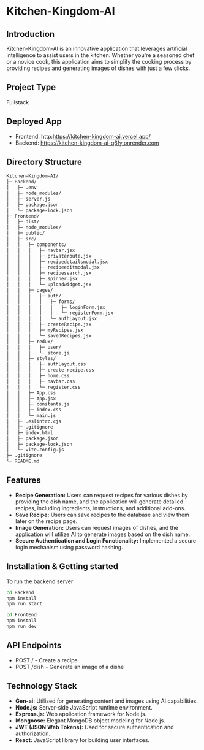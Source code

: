 # Kitchen-Kingdom-AI


## Introduction

Kitchen-Kingdom-AI is an innovative application that leverages artificial intelligence to assist users in the kitchen. Whether you're a seasoned chef or a novice cook, this application aims to simplify the cooking process by providing recipes and generating images of dishes with just a few clicks.

## Project Type
Fullstack

## Deployed App
- Frontend: http:https://kitchen-kingdom-ai.vercel.app/
- Backend: https://kitchen-kingdom-ai-q6fy.onrender.com

## Directory Structure
```bash
Kitchen-Kingdom-AI/
├─ Backend/
│   ├─ .env
│   ├─ node_modules/
│   ├─ server.js
│   ├─ package.json
│   └─ package-lock.json
├─ Frontend/
│   ├─ dist/
│   ├─ node_modules/
│   ├─ public/
│   ├─ src/
│   │   ├─ components/
│   │   │   ├─ navbar.jsx
│   │   │   ├─ privateroute.jsx
│   │   │   ├─ recipedetailsmodal.jsx
│   │   │   ├─ recipeeditmodal.jsx
│   │   │   ├─ recipesearch.jsx
│   │   │   ├─ spinner.jsx
│   │   │   └─ uploadwidget.jsx
│   │   ├─ pages/
│   │   │   ├─ auth/
│   │   │   │   ├─ forms/
│   │   │   │   │   ├─ loginForm.jsx
│   │   │   │   │   └─ registerForm.jsx
│   │   │   │   └─ authLayout.jsx
│   │   │   ├─ createRecipe.jsx
│   │   │   ├─ myRecipes.jsx
│   │   │   └─ savedRecipes.jsx
│   │   ├─ redux/
│   │   │   ├─ user/
│   │   │   └─ store.js
│   │   ├─ styles/
│   │   │   ├─ authLayout.css
│   │   │   ├─ create-recipe.css
│   │   │   ├─ home.css
│   │   │   ├─ navbar.css
│   │   │   └─ register.css
│   │   ├─ App.css
│   │   ├─ App.jsx
│   │   ├─ constants.js
│   │   ├─ index.css
│   │   └─ main.js
│   ├─ .eslintrc.cjs
│   ├─ .gitignore
│   ├─ index.html
│   ├─ package.json
│   ├─ package-lock.json
│   └─ vite.config.js
├─ .gitignore
└─ README.md

```

## Features
- **Recipe Generation:** Users can request recipes for various dishes by providing the dish name, and the application will generate detailed recipes, including ingredients, instructions, and additional add-ons.
- **Save Recipe:** Users can save recipes to the database and view them later on the recipe page.
- **Image Generation:** Users can request images of dishes, and the application will utilize AI to generate images based on the dish name.
- **Secure Authentication and Login Functionality:** Implemented a secure login mechanism using password hashing.


## Installation & Getting started
To run the backend server 

```bash
cd Backend
npm install 
npm run start
```
```bash
cd FrontEnd
npm install
npm run dev
```


## API Endpoints

- POST / - Create a recipe
- POST /dish - Generate an image of a dishe


## Technology Stack
- **Gen-ai:** Utilized for generating content and images using AI capabilities.
- **Node.js:** Server-side JavaScript runtime environment.
- **Express.js:** Web application framework for Node.js.
- **Mongoose:** Elegant MongoDB object modeling for Node.js.
- **JWT (JSON Web Tokens):** Used for secure authentication and authorization.
- **React:** JavaScript library for building user interfaces.




